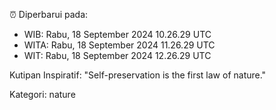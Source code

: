 ⏰ Diperbarui pada:
- WIB: Rabu, 18 September 2024 10.26.29 UTC
- WITA: Rabu, 18 September 2024 11.26.29 UTC
- WIT: Rabu, 18 September 2024 12.26.29 UTC

Kutipan Inspiratif:
"Self-preservation is the first law of nature."


Kategori: nature

